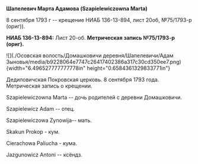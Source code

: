 **Шапелевич Марта Адамова (Szapielewiczowna Marta)**

8 сентября 1793 г -- крещение НИАБ 136-13-894, лист 20об, №75/1793-р
(ориг)).

**НИАБ 136-13-894:** Лист 20-об. **Метрическая запись №75/1793-р
(ориг).**

![](./Осовская волость/Домашковичи деревня/Шапелевичи/Адам Зыновья/media/b9228064e7747c26417402386a317c30cd350ee7.png){width="6.496527777777778in"
height="0.6584361329833771in"}

Дедиловичская Покровская церковь. 8 сентября 1793 года. Метрическая
запись о крещении.

Szapielewiczowna Marta -- дочь родителей с деревни Домашковичи.

Szapielewicz Adam -- отец.

Szapielewiczowa Zynowija-- мать.

Skakun Prokop - кум.

Cierachowa Paliucha - кума.

Jazgunowicz Antoni -- ксёндз.
